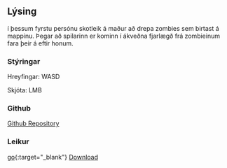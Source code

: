 ## Lýsing

í þessum fyrstu persónu skotleik á maður að drepa zombies sem birtast á mappinu. Þegar að spilarinn er kominn í ákveðna fjarlægð frá zombieinum fara þeir á eftir honum.

### Stýringar
Hreyfingar: WASD

Skjóta: LMB

### Github
<a href="https://github.com/birkirarndal/leikjaforritunv3">Github Repository</a>


### Leikur
[go](https://www.mediafire.com/file/5j8k92vyrdq7ir7/Verkefni3_setup.exe/file){:target="_blank"}
<a href="https://www.mediafire.com/file/5j8k92vyrdq7ir7/Verkefni3_setup.exe/file" target="_blank">Download</a>
